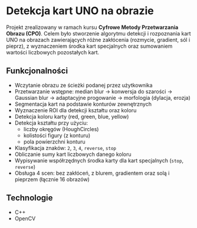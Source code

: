 # Detekcja kart UNO na obrazie

Projekt zrealizowany w ramach kursu **Cyfrowe Metody Przetwarzania Obrazu (CPO)**. Celem było stworzenie algorytmu detekcji i rozpoznania kart UNO na obrazach zawierających różne zakłócenia (rozmycie, gradient, sól i pieprz), z wyznaczeniem środka kart specjalnych oraz sumowaniem wartości liczbowych pozostałych kart.

## Funkcjonalności

- Wczytanie obrazu ze ścieżki podanej przez użytkownika
- Przetwarzanie wstępne: median blur → konwersja do szarości → Gaussian blur → adaptacyjne progowanie → morfologia (dylacja, erozja)
- Segmentacja kart na podstawie konturów zewnętrznych
- Wyznaczenie ROI dla detekcji kształtu oraz koloru
- Detekcja koloru karty (red, green, blue, yellow)
- Detekcja kształtu przy użyciu:
  - liczby okręgów (HoughCircles)
  - kolistości figury (z konturu)
  - pola powierzchni konturu
- Klasyfikacja znaków: `2`, `3`, `4`, `reverse`, `stop`
- Obliczanie sumy kart liczbowych danego koloru
- Wypisywanie współrzędnych środka karty dla kart specjalnych (`stop`, `reverse`)
- Obsługa 4 scen: bez zakłóceń, z blurem, gradientem oraz solą i pieprzem (łącznie 16 obrazów)

## Technologie

- C++
- OpenCV

